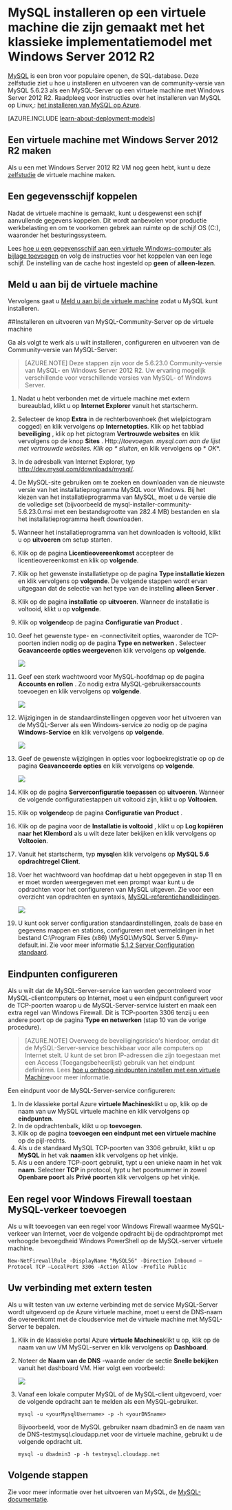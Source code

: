 <properties
    pageTitle="Maken van een VM uitgevoerd MySQL | Microsoft Azure"
    description="Maak een Azure virtuele machines met Windows Server 2012 R2 en het gebruik van het implementatiemodel klassieke MySQL-database."
    services="virtual-machines-windows"
    documentationCenter=""
    authors="cynthn"
    manager="timlt"
    editor="tysonn"
    tags="azure-service-management"/>

<tags
    ms.service="virtual-machines-windows"
    ms.workload="infrastructure-services"
    ms.tgt_pltfrm="vm-windows"
    ms.devlang="na"
    ms.topic="article"
    ms.date="07/25/2016"
    ms.author="cynthn"/>


# <a name="install-mysql-on-a-virtual-machine-created-with-the-classic-deployment-model-running-windows-server-2012-r2"></a>MySQL installeren op een virtuele machine die zijn gemaakt met het klassieke implementatiemodel met Windows Server 2012 R2

[MySQL](http://www.mysql.com) is een bron voor populaire openen, de SQL-database. Deze zelfstudie ziet u hoe u installeren en uitvoeren van de community-versie van MySQL 5.6.23 als een MySQL-Server op een virtuele machine met Windows Server 2012 R2. Raadpleeg voor instructies over het installeren van MySQL op Linux,: [het installeren van MySQL op Azure](virtual-machines-linux-mysql-install.md).

[AZURE.INCLUDE [learn-about-deployment-models](../../includes/learn-about-deployment-models-classic-include.md)]

## <a name="create-a-virtual-machine-running-windows-server-2012-r2"></a>Een virtuele machine met Windows Server 2012 R2 maken

Als u een met Windows Server 2012 R2 VM nog geen hebt, kunt u deze [zelfstudie](virtual-machines-windows-classic-tutorial.md) de virtuele machine maken. 

## <a name="attach-a-data-disk"></a>Een gegevensschijf koppelen

Nadat de virtuele machine is gemaakt, kunt u desgewenst een schijf aanvullende gegevens koppelen. Dit wordt aanbevolen voor productie werkbelasting en om te voorkomen gebrek aan ruimte op de schijf OS (C:), waaronder het besturingssysteem.

Lees [hoe u een gegevensschijf aan een virtuele Windows-computer als bijlage toevoegen](virtual-machines-windows-classic-attach-disk.md) en volg de instructies voor het koppelen van een lege schijf. De instelling van de cache host ingesteld op **geen** of **alleen-lezen**.

## <a name="log-on-to-the-virtual-machine"></a>Meld u aan bij de virtuele machine

Vervolgens gaat u [Meld u aan bij de virtuele machine](virtual-machines-windows-classic-connect-logon.md) zodat u MySQL kunt installeren.

##<a name="install-and-run-mysql-community-server-on-the-virtual-machine"></a>Installeren en uitvoeren van MySQL-Community-Server op de virtuele machine

Ga als volgt te werk als u wilt installeren, configureren en uitvoeren van de Community-versie van MySQL-Server:

> [AZURE.NOTE] Deze stappen zijn voor de 5.6.23.0 Community-versie van MySQL- en Windows Server 2012 R2. Uw ervaring mogelijk verschillende voor verschillende versies van MySQL- of Windows Server.

1.  Nadat u hebt verbonden met de virtuele machine met extern bureaublad, klikt u op **Internet Explorer** vanuit het startscherm.
2.  Selecteer de knop **Extra** in de rechterbovenhoek (het wielpictogram cogged) en klik vervolgens op **Internetopties**. Klik op het tabblad **beveiliging** , klik op het pictogram **Vertrouwde websites** en klik vervolgens op de knop **Sites** . Http://*toevoegen. mysql.com aan de lijst met vertrouwde websites. Klik op * *sluiten**, en klik vervolgens op * *OK**.
3.  In de adresbalk van Internet Explorer, typ http://dev.mysql.com/downloads/mysql/.
4.  De MySQL-site gebruiken om te zoeken en downloaden van de nieuwste versie van het installatieprogramma MySQL voor Windows. Bij het kiezen van het installatieprogramma van MySQL, moet u de versie die de volledige set (bijvoorbeeld de mysql-installer-community-5.6.23.0.msi met een bestandsgrootte van 282.4 MB) bestanden en sla het installatieprogramma heeft downloaden.
5.  Wanneer het installatieprogramma van het downloaden is voltooid, klikt u op **uitvoeren** om setup starten.
6.  Klik op de pagina **Licentieovereenkomst** accepteer de licentieovereenkomst en klik op **volgende**.
7.  Klik op het gewenste installatietype op de pagina **Type installatie kiezen** en klik vervolgens op **volgende**. De volgende stappen wordt ervan uitgegaan dat de selectie van het type van de instelling **alleen Server** .
8.  Klik op de pagina **installatie** op **uitvoeren**. Wanneer de installatie is voltooid, klikt u op **volgende**.
9.  Klik op **volgende**op de pagina **Configuratie van Product** .
10. Geef het gewenste type- en -connectiviteit opties, waaronder de TCP-poorten indien nodig op de pagina **Type en netwerken** . Selecteer **Geavanceerde opties weergeven**en klik vervolgens op **volgende**.

    ![](./media/virtual-machines-windows-classic-mysql-2008r2/MySQL_TypeNetworking.png)

11. Geef een sterk wachtwoord voor MySQL-hoofdmap op de pagina **Accounts en rollen** . Zo nodig extra MySQL-gebruikersaccounts toevoegen en klik vervolgens op **volgende**.

    ![](./media/virtual-machines-windows-classic-mysql-2008r2/MySQL_AccountsRoles_Filled.png)

12. Wijzigingen in de standaardinstellingen opgeven voor het uitvoeren van de MySQL-Server als een Windows-service zo nodig op de pagina **Windows-Service** en klik vervolgens op **volgende**.

    ![](./media/virtual-machines-windows-classic-mysql-2008r2/MySQL_WindowsService.png)

13. Geef de gewenste wijzigingen in opties voor logboekregistratie op op de pagina **Geavanceerde opties** en klik vervolgens op **volgende**.

    ![](./media/virtual-machines-windows-classic-mysql-2008r2/MySQL_AdvOptions.png)

14. Klik op de pagina **Serverconfiguratie toepassen** op **uitvoeren**. Wanneer de volgende configuratiestappen uit voltooid zijn, klikt u op **Voltooien**.
15. Klik op **volgende**op de pagina **Configuratie van Product** .
16. Klik op de pagina voor de **Installatie is voltooid** , klikt u op **Log kopiëren naar het Klembord** als u wilt deze later bekijken en klik vervolgens op **Voltooien**.
17. Vanuit het startscherm, typ **mysql**en klik vervolgens op **MySQL 5.6 opdrachtregel Client**.
18. Voer het wachtwoord van hoofdmap dat u hebt opgegeven in stap 11 en er moet worden weergegeven met een prompt waar kunt u de opdrachten voor het configureren van MySQL uitgeven. Zie voor een overzicht van opdrachten en syntaxis, [MySQL-referentiehandleidingen](http://dev.mysql.com/doc/refman/5.6/en/server-configuration-defaults.html).

    ![](./media/virtual-machines-windows-classic-mysql-2008r2/MySQL_CommandPrompt.png)

19. U kunt ook server configuration standaardinstellingen, zoals de base en gegevens mappen en stations, configureren met vermeldingen in het bestand C:\Program Files (x86) \MySQL\MySQL Server 5.6\my-default.ini. Zie voor meer informatie [5.1.2 Server Configuration standaard](http://dev.mysql.com/doc/refman/5.6/en/server-configuration-defaults.html).

## <a name="configure-endpoints"></a>Eindpunten configureren

Als u wilt dat de MySQL-Server-service kan worden gecontroleerd voor MySQL-clientcomputers op Internet, moet u een eindpunt configureert voor de TCP-poorten waarop u de MySQL-Server-service luistert en maak een extra regel van Windows Firewall. Dit is TCP-poorten 3306 tenzij u een andere poort op de pagina **Type en netwerken** (stap 10 van de vorige procedure).


> [AZURE.NOTE] Overweeg de beveiligingsrisico's hierdoor, omdat dit de MySQL-Server-service beschikbaar voor alle computers op Internet stelt. U kunt de set bron IP-adressen die zijn toegestaan met een Access (Toegangsbeheerlijst) gebruik van het eindpunt definiëren. Lees [hoe u omhoog eindpunten instellen met een virtuele Machine](virtual-machines-windows-classic-setup-endpoints.md)voor meer informatie.


Een eindpunt voor de MySQL-Server-service configureren:

1.  In de klassieke portal Azure **virtuele Machines**klikt u op, klik op de naam van uw MySQL virtuele machine en klik vervolgens op **eindpunten**.
2.  In de opdrachtenbalk, klikt u op **toevoegen**.
3.  Klik op de pagina **toevoegen een eindpunt met een virtuele machine** op de pijl-rechts.
4.  Als u de standaard MySQL TCP-poorten van 3306 gebruikt, klikt u op **MySQL** in het vak **naam**en klik vervolgens op het vinkje.
5.  Als u een andere TCP-poort gebruikt, typt u een unieke naam in het vak **naam**. Selecteer **TCP** in protocol, typt u het poortnummer in zowel **Openbare poort** als **Privé poort**en klik vervolgens op het vinkje.

## <a name="add-a-windows-firewall-rule-to-allow-mysql-traffic"></a>Een regel voor Windows Firewall toestaan MySQL-verkeer toevoegen

Als u wilt toevoegen van een regel voor Windows Firewall waarmee MySQL-verkeer van Internet, voer de volgende opdracht bij de opdrachtprompt met verhoogde bevoegdheid Windows PowerShell op de MySQL-server virtuele machine.

    New-NetFirewallRule -DisplayName "MySQL56" -Direction Inbound –Protocol TCP –LocalPort 3306 -Action Allow -Profile Public


    
## <a name="test-your-remote-connection"></a>Uw verbinding met extern testen


Als u wilt testen van uw externe verbinding met de service MySQL-Server wordt uitgevoerd op de Azure virtuele machine, moet u eerst de DNS-naam die overeenkomt met de cloudservice met de virtuele machine met MySQL-Server te bepalen.

1.  Klik in de klassieke portal Azure **virtuele Machines**klikt u op, klik op de naam van uw VM MySQL-server en klik vervolgens op **Dashboard**.
2.  Noteer de **Naam van de DNS** -waarde onder de sectie **Snelle bekijken** vanuit het dashboard VM. Hier volgt een voorbeeld:

    ![](./media/virtual-machines-windows-classic-mysql-2008r2/MySQL_DNSName.png)

3.  Vanaf een lokale computer MySQL of de MySQL-client uitgevoerd, voer de volgende opdracht aan te melden als een MySQL-gebruiker.

        mysql -u <yourMysqlUsername> -p -h <yourDNSname>

    Bijvoorbeeld, voor de MySQL gebruiker naam dbadmin3 en de naam van de DNS-testmysql.cloudapp.net voor de virtuele machine, gebruikt u de volgende opdracht uit.

        mysql -u dbadmin3 -p -h testmysql.cloudapp.net


## <a name="next-steps"></a>Volgende stappen

Zie voor meer informatie over het uitvoeren van MySQL, de [MySQL-documentatie](http://dev.mysql.com/doc/).
